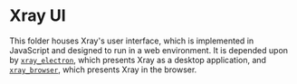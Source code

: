 # Xray UI

This folder houses Xray's user interface, which is implemented in JavaScript and designed to run in a web environment. It is depended upon by [`xray_electron`](../xray_electron), which presents Xray as a desktop application, and [`xray_browser`](../xray_browser), which presents Xray in the browser.
